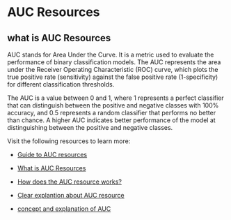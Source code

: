 # AUC Resources
## what is AUC Resources
AUC stands for Area Under the Curve. It is a metric used to evaluate the performance of binary classification models. The AUC represents the area under the Receiver Operating Characteristic (ROC) curve, which plots the true positive rate (sensitivity) against the false positive rate (1-specificity) for different classification thresholds.

The AUC is a value between 0 and 1, where 1 represents a perfect classifier that can distinguish between the positive and negative classes with 100% accuracy, and 0.5 represents a random classifier that performs no better than chance. A higher AUC indicates better performance of the model at distinguishing between the positive and negative classes.

Visit the following resources to learn more:

- [Guide to AUC resources](https://www.analyticsvidhya.com/blog/2020/06/auc-roc-curve-machine-learning/)

- [What is AUC Resources](https://developers.google.com/machine-learning/crash-course/classification/roc-and-auc)
- [How does the AUC resource works?](https://towardsdatascience.com/deep-dive-into-roc-auc-cfdd78959ac3)
- [Clear explantion about AUC resource](https://youtu.be/4H9g60dbPRg)
- [concept and explanation of AUC](https://youtu.be/liiVoYDbs1A)
